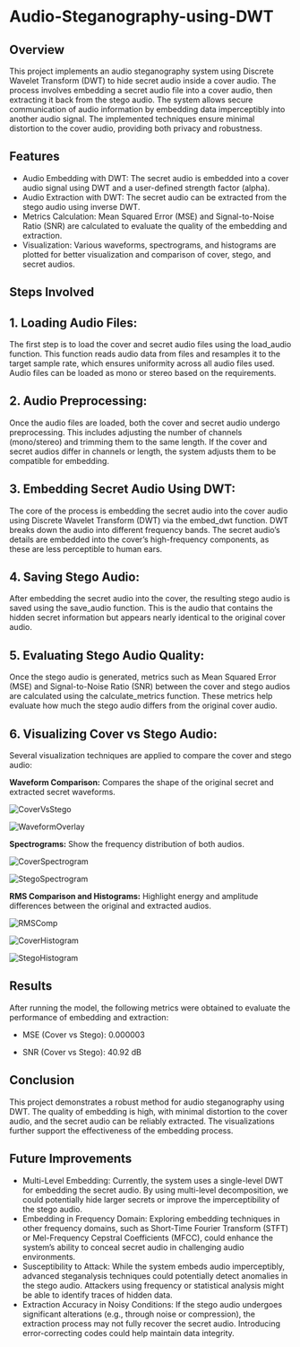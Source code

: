# Audio-Steganography-using-DWT

## Overview
This project implements an audio steganography system using Discrete Wavelet Transform (DWT) to hide secret audio inside a cover audio. The process involves embedding a secret audio file into a cover audio, then extracting it back from the stego audio. The system allows secure communication of audio information by embedding data imperceptibly into another audio signal. The implemented techniques ensure minimal distortion to the cover audio, providing both privacy and robustness.

## Features
- Audio Embedding with DWT: The secret audio is embedded into a cover audio signal using DWT and a user-defined strength factor (alpha).
- Audio Extraction with DWT: The secret audio can be extracted from the stego audio using inverse DWT.
- Metrics Calculation: Mean Squared Error (MSE) and Signal-to-Noise Ratio (SNR) are calculated to evaluate the quality of the embedding and extraction.
- Visualization: Various waveforms, spectrograms, and histograms are plotted for better visualization and comparison of cover, stego, and secret audios.

## Steps Involved
## **1. Loading Audio Files:**
The first step is to load the cover and secret audio files using the load_audio function. This function reads audio data from files and resamples it to the target sample rate, which ensures uniformity across all audio files used. Audio files can be loaded as mono or stereo based on the requirements.

## **2. Audio Preprocessing:**
Once the audio files are loaded, both the cover and secret audio undergo preprocessing. This includes adjusting the number of channels (mono/stereo) and trimming them to the same length. If the cover and secret audios differ in channels or length, the system adjusts them to be compatible for embedding.

## **3. Embedding Secret Audio Using DWT:**
The core of the process is embedding the secret audio into the cover audio using Discrete Wavelet Transform (DWT) via the embed_dwt function. DWT breaks down the audio into different frequency bands. The secret audio’s details are embedded into the cover’s high-frequency components, as these are less perceptible to human ears.

## **4. Saving Stego Audio:**
After embedding the secret audio into the cover, the resulting stego audio is saved using the save_audio function. This is the audio that contains the hidden secret information but appears nearly identical to the original cover audio.

## **5. Evaluating Stego Audio Quality:**
Once the stego audio is generated, metrics such as Mean Squared Error (MSE) and Signal-to-Noise Ratio (SNR) between the cover and stego audios are calculated using the calculate_metrics function. These metrics help evaluate how much the stego audio differs from the original cover audio.

## **6. Visualizing Cover vs Stego Audio:**
Several visualization techniques are applied to compare the cover and stego audio:

**Waveform Comparison:** Compares the shape of the original secret and extracted secret waveforms.

![CoverVsStego](https://github.com/user-attachments/assets/d4d4c936-35d3-403c-b5a5-cd999bea2df9)

![WaveformOverlay](https://github.com/user-attachments/assets/398d9e40-4959-44b6-94f8-248bb02df925)


**Spectrograms:** Show the frequency distribution of both audios.

![CoverSpectrogram](https://github.com/user-attachments/assets/b016ace9-b868-41cf-bb82-6b0dda9e50f5)

![StegoSpectrogram](https://github.com/user-attachments/assets/dd3263f6-eb73-4b4a-a7af-081f66c529f5)


**RMS Comparison and Histograms:** Highlight energy and amplitude differences between the original and extracted audios.

![RMSComp](https://github.com/user-attachments/assets/be3860aa-ce62-4568-be67-bd1a99ece1a1)

![CoverHistogram](https://github.com/user-attachments/assets/bcf62bbd-a7de-44f4-8bfd-1ff691671442)

![StegoHistogram](https://github.com/user-attachments/assets/a58b8d0d-ad4d-4323-b84f-401bb94e96c3)


## Results
After running the model, the following metrics were obtained to evaluate the performance of embedding and extraction:

- MSE (Cover vs Stego): 0.000003

- SNR (Cover vs Stego): 40.92 dB

## Conclusion
This project demonstrates a robust method for audio steganography using DWT. The quality of embedding is high, with minimal distortion to the cover audio, and the secret audio can be reliably extracted. The visualizations further support the effectiveness of the embedding process.

## Future Improvements

- Multi-Level Embedding: Currently, the system uses a single-level DWT for embedding the secret audio. By using multi-level decomposition, we could potentially hide larger secrets or improve the imperceptibility of the stego audio.
- Embedding in Frequency Domain: Exploring embedding techniques in other frequency domains, such as Short-Time Fourier Transform (STFT) or Mel-Frequency Cepstral Coefficients (MFCC), could enhance the system’s ability to conceal secret audio in challenging audio environments.
- Susceptibility to Attack: While the system embeds audio imperceptibly, advanced steganalysis techniques could potentially detect anomalies in the stego audio. Attackers using frequency or statistical analysis might be able to identify traces of hidden data.
- Extraction Accuracy in Noisy Conditions: If the stego audio undergoes significant alterations (e.g., through noise or compression), the extraction process may not fully recover the secret audio. Introducing error-correcting codes could help maintain data integrity.






